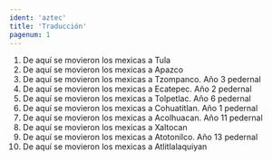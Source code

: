 ```yaml
---
ident: 'aztec'
title: 'Traducción'
pagenum: 1
---
```

1. De aquí se movieron los mexicas a Tula
2. De aquí se movieron los mexicas a Apazco
3. De aquí se movieron los mexicas a Tzompanco. Año 3 pedernal
4. De aquí se movieron los mexicas a Ecatepec. Año 2 pedernal
5. De aquí se movieron los mexicas a Tolpetlac. Año 6 pedernal
6. De aquí se movieron los mexicas a Cohuatitlan. Año 1 pedernal
7. De aquí se movieron los mexicas a Acolhuacan. Año 11 pedernal
8. De aquí se movieron los mexicas a Xaltocan
9. De aquí se movieron los mexicas a Atotonilco. Año 13 pedernal
10. De aquí se movieron los mexicas a Atlitlalaquiyan

